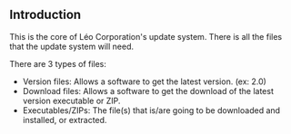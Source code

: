 ## Introduction
This is the core of Léo Corporation's update system. There is all the files that the update system will need.

There are 3 types of files:

- Version files: Allows a software to get the latest version. (ex: 2.0)
- Download files: Allows a software to get the download of the latest version executable or ZIP.
- Executables/ZIPs: The file(s) that is/are going to be downloaded and installed, or extracted.
